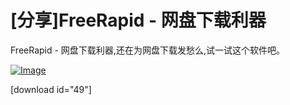 # [分享]FreeRapid - 网盘下载利器

FreeRapid - 网盘下载利器,还在为网盘下载发愁么,试一试这个软件吧。 

[![Image](https://attachment.soulteary.com/2009/04/25/376_2009-04-25_164743.jpg "Image")](https://attachment.soulteary.com/2009/04/25/376_2009-04-25_164743.jpg) 

<!-- more -->

[download id="49"]

